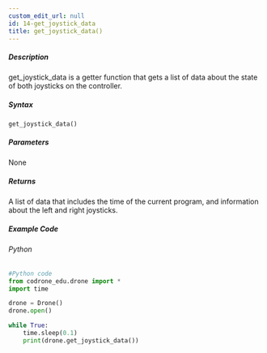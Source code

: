 ```yaml
---
custom_edit_url: null
id: 14-get_joystick_data
title: get_joystick_data()
---
```


##### Description

get_joystick_data is a getter function that gets a list of data about the state of both joysticks on the controller.

##### Syntax
```get_joystick_data()```


##### Parameters

None

##### Returns

A list of data that includes the time of the current program, and information about the left and right joysticks. 

##### Example Code
###### Python
```python
#Python code
from codrone_edu.drone import *
import time

drone = Drone()
drone.open()

while True:
    time.sleep(0.1)
    print(drone.get_joystick_data())

```